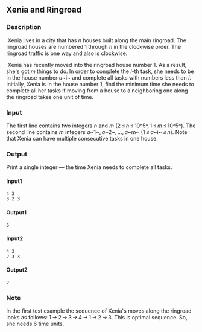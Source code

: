 ## Xenia and Ringroad

### Description

​ Xenia lives in a city that has *n* houses built along the main ringroad. The ringroad houses are numbered 1 through *n* in the clockwise order. The ringroad traffic is one way and also is clockwise.

​ Xenia has recently moved into the ringroad house number 1. As a result, she's got *m* things to do. In order to complete the *i*-th task, she needs to be in the house number *a*~i~ and complete all tasks with numbers less than *i*. Initially, Xenia is in the house number 1, find the minimum time she needs to complete all her tasks if moving from a house to a neighboring one along the ringroad takes one unit of time.

### Input

The first line contains two integers *n* and *m* (2 ≤ *n* ≤ 10^5^, 1 ≤ *m* ≤ 10^5^). The second line contains *m* integers *a*~1~, *a*~2~, ..., *a*~m~ (1 ≤ *a*~i~ ≤ *n*). Note that Xenia can have multiple consecutive tasks in one house.

### Output

Print a single integer — the time Xenia needs to complete all tasks.

#### Input1

```
4 3
3 2 3
```

#### Output1

```
6
```

#### Input2

```
4 3
2 3 3
```

#### Output2

```
2
```

### Note

In the first test example the sequence of Xenia's moves along the ringroad looks as follows: 1 → 2 → 3 → 4 → 1 → 2 → 3. This is optimal sequence. So, she needs 6 time units.
